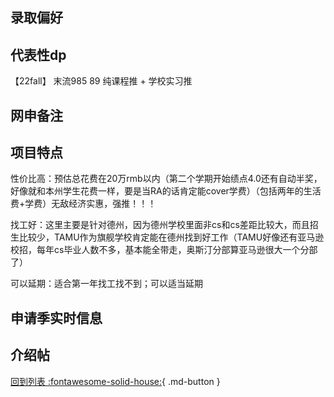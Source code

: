 ## 录取偏好

## 代表性dp
【22fall】 末流985 89 纯课程推 + 学校实习推
## 网申备注

## 项目特点
性价比高：预估总花费在20万rmb以内（第二个学期开始绩点4.0还有自动半奖，好像就和本州学生花费一样，要是当RA的话肯定能cover学费）（包括两年的生活费+学费）无敌经济实惠，强推！！！

找工好：这里主要是针对德州，因为德州学校里面非cs和cs差距比较大，而且招生比较少，TAMU作为旗舰学校肯定能在德州找到好工作（TAMU好像还有亚马逊校招，每年cs毕业人数不多，基本能全带走，奥斯汀分部算亚马逊很大一个分部了）

可以延期：适合第一年找工找不到；可以适当延期

## 申请季实时信息

## 介绍帖

[回到列表 :fontawesome-solid-house:](选校梯度.md){ .md-button }
